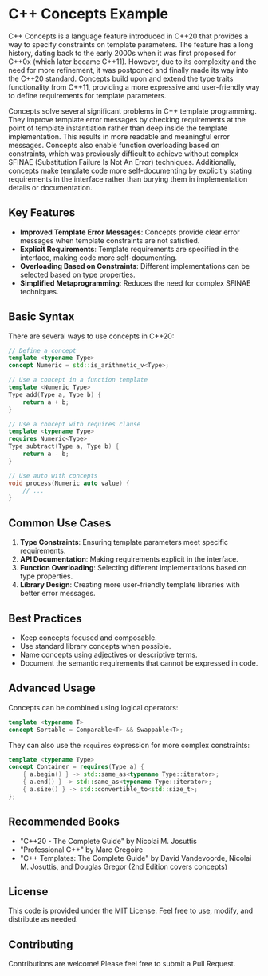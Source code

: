 # C++ Concepts Example

C++ Concepts is a language feature introduced in C++20 that provides a way to specify constraints on template parameters. The
feature has a long history, dating back to the early 2000s when it was first proposed for C++0x (which later became C++11).
However, due to its complexity and the need for more refinement, it was postponed and finally made its way into the C++20
standard. Concepts build upon and extend the type traits functionality from C++11, providing a more expressive and
user-friendly way to define requirements for template parameters.

Concepts solve several significant problems in C++ template programming. They improve template error messages by checking
requirements at the point of template instantiation rather than deep inside the template implementation. This results in more
readable and meaningful error messages. Concepts also enable function overloading based on constraints, which was previously
difficult to achieve without complex SFINAE (Substitution Failure Is Not An Error) techniques. Additionally, concepts make
template code more self-documenting by explicitly stating requirements in the interface rather than burying them in
implementation details or documentation.

## Key Features

- **Improved Template Error Messages**: Concepts provide clear error messages when template constraints are not satisfied.
- **Explicit Requirements**: Template requirements are specified in the interface, making code more self-documenting.
- **Overloading Based on Constraints**: Different implementations can be selected based on type properties.
- **Simplified Metaprogramming**: Reduces the need for complex SFINAE techniques.

## Basic Syntax

There are several ways to use concepts in C++20:

```cpp
// Define a concept
template <typename Type>
concept Numeric = std::is_arithmetic_v<Type>;

// Use a concept in a function template
template <Numeric Type>
Type add(Type a, Type b) {
    return a + b;
}

// Use a concept with requires clause
template <typename Type>
requires Numeric<Type>
Type subtract(Type a, Type b) {
    return a - b;
}

// Use auto with concepts
void process(Numeric auto value) {
    // ...
}
```

## Common Use Cases

1. **Type Constraints**: Ensuring template parameters meet specific requirements.
2. **API Documentation**: Making requirements explicit in the interface.
3. **Function Overloading**: Selecting different implementations based on type properties.
4. **Library Design**: Creating more user-friendly template libraries with better error messages.

## Best Practices

- Keep concepts focused and composable.
- Use standard library concepts when possible.
- Name concepts using adjectives or descriptive terms.
- Document the semantic requirements that cannot be expressed in code.

## Advanced Usage

Concepts can be combined using logical operators:

```cpp
template <typename T>
concept Sortable = Comparable<T> && Swappable<T>;
```

They can also use the `requires` expression for more complex constraints:

```cpp
template <typename Type>
concept Container = requires(Type a) {
    { a.begin() } -> std::same_as<typename Type::iterator>;
    { a.end() } -> std::same_as<typename Type::iterator>;
    { a.size() } -> std::convertible_to<std::size_t>;
};
```

## Recommended Books

- "C++20 - The Complete Guide" by Nicolai M. Josuttis
- "Professional C++" by Marc Gregoire
- "C++ Templates: The Complete Guide" by David Vandevoorde, Nicolai M. Josuttis, and Douglas Gregor (2nd Edition covers concepts)

## License
This code is provided under the MIT License. Feel free to use, modify, and distribute as needed.

## Contributing
Contributions are welcome! Please feel free to submit a Pull Request.